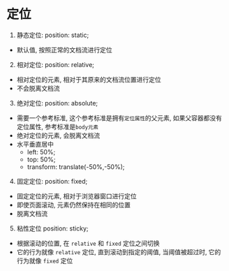 # 定位
1. 静态定位:
 position: static;
 - 默认值, 按照正常的文档流进行定位

2. 相对定位:
 position: relative;
 - 相对定位的元素, 相对于其原来的文档流位置进行定位
 - 不会脱离文档流

3. 绝对定位:
 position: absolute;
 - 需要一个参考标准, 这个参考标准是拥有`定位属性`的父元素, 如果父容器都没有定位属性, 参考标准是`body元素`
 - 绝对定位的元素, 会脱离文档流
 - 水平垂直居中
   - left: 50%;
   - top: 50%;
   - transform: translate(-50%,-50%);

4. 固定定位:
 position: fixed;
 - 固定定位的元素, 相对于浏览器窗口进行定位
 - 即使页面滚动, 元素仍然保持在相同的位置
 - 脱离文档流

5. 粘性定位
 position: sticky;
 - 根据滚动的位置, 在 `relative` 和 `fixed` 定位之间切换
 - 它的行为就像 `relative` 定位, 直到滚动到指定的阈值, 当阈值被超过时, 它的行为就像 `fixed` 定位
